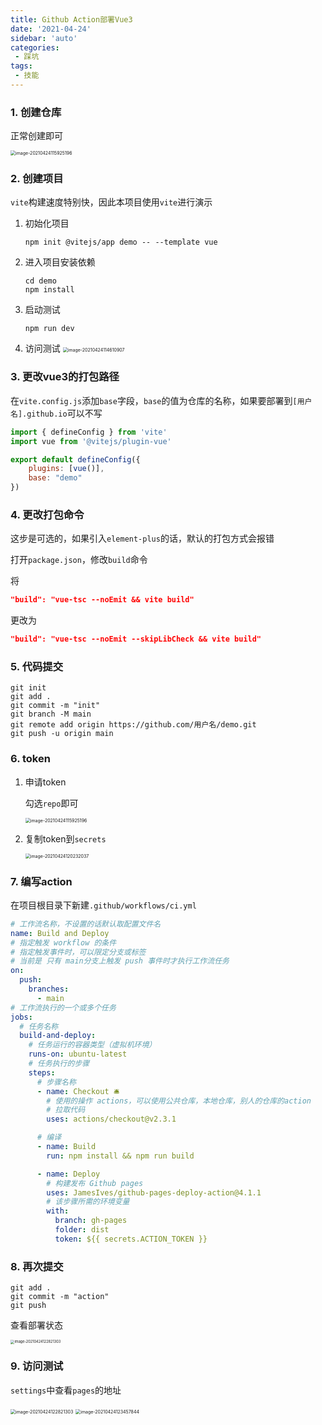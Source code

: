 ```yaml
---
title: Github Action部署Vue3
date: '2021-04-24'
sidebar: 'auto'
categories:
 - 踩坑
tags:
 - 技能
---
```


### 1. 创建仓库

正常创建即可

<img src="https://gitee.com/dingwanli/picture/raw/master/20210424115754.png" alt="image-20210424115925196" style="zoom:50%;" />

### 2. 创建项目

`vite`构建速度特别快，因此本项目使用`vite`进行演示

1. 初始化项目

   ```shell
   npm init @vitejs/app demo -- --template vue
   ```

2. 进入项目安装依赖

   ```shell
   cd demo
   npm install
   ```

3. 启动测试

   ```
   npm run dev
   ```

4. 访问测试
   <img src="https://gitee.com/dingwanli/picture/raw/master/20210424114611.png" alt="image-20210424114610907" style="zoom:50%;" />

### 3. 更改vue3的打包路径

在`vite.config.js`添加`base`字段，`base`的值为仓库的名称，如果要部署到`[用户名].github.io`可以不写

```javascript
import { defineConfig } from 'vite'
import vue from '@vitejs/plugin-vue'

export default defineConfig({
  	plugins: [vue()],
	base: "demo" 
})
```

### 4. 更改打包命令

这步是可选的，如果引入`element-plus`的话，默认的打包方式会报错

打开`package.json`，修改`build`命令

将

```json
"build": "vue-tsc --noEmit && vite build"
```

更改为

```json
"build": "vue-tsc --noEmit --skipLibCheck && vite build"
```

### 5. 代码提交

```shell
git init
git add .
git commit -m "init"
git branch -M main
git remote add origin https://github.com/用户名/demo.git
git push -u origin main
```

### 6. token

1. 申请token

   勾选`repo`即可

   <img src="https://gitee.com/dingwanli/picture/raw/master/20210424115925.png" alt="image-20210424115925196" style="zoom:50%;" />

2. 复制token到`secrets`

   <img src="https://gitee.com/dingwanli/picture/raw/master/20210424120232.png" alt="image-20210424120232037" style="zoom:50%;" />

### 7. 编写action

在项目根目录下新建`.github/workflows/ci.yml`

```yaml
# 工作流名称，不设置的话默认取配置文件名
name: Build and Deploy
# 指定触发 workflow 的条件
# 指定触发事件时，可以限定分支或标签
# 当前是 只有 main分支上触发 push 事件时才执行工作流任务
on: 
  push:
    branches:
      - main
# 工作流执行的一个或多个任务
jobs:
  # 任务名称
  build-and-deploy:
    # 任务运行的容器类型（虚拟机环境）
    runs-on: ubuntu-latest
    # 任务执行的步骤
    steps:
      # 步骤名称
      - name: Checkout 🛎️
        # 使用的操作 actions，可以使用公共仓库，本地仓库，别人的仓库的action
        # 拉取代码
        uses: actions/checkout@v2.3.1

      # 编译
      - name: Build
        run: npm install && npm run build

      - name: Deploy
        # 构建发布 Github pages
        uses: JamesIves/github-pages-deploy-action@4.1.1
        # 该步骤所需的环境变量
        with:
          branch: gh-pages
          folder: dist
          token: ${{ secrets.ACTION_TOKEN }}
```

### 8. 再次提交

```shell
git add .
git commit -m "action"
git push
```

查看部署状态

<img src="https://gitee.com/dingwanli/picture/raw/master/20210424122821.png" alt="image-20210424122821303" style="zoom:40%;" />

### 9. 访问测试

`settings`中查看`pages`的地址

<img src="https://gitee.com/dingwanli/picture/raw/master/20210424123345.png" alt="image-20210424122821303" style="zoom:50%;" />

<img src="https://gitee.com/dingwanli/picture/raw/master/20210424123457.png" alt="image-20210424123457844" style="zoom:50%;" />